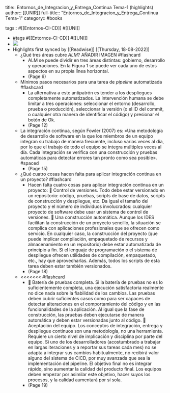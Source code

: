 title:: Entornos_de_Integracion_y_Entrega_Continua Tema-1 (highlights)
author:: [[UNIR]]
full-title:: "Entornos_de_Integracion_y_Entrega_Continua Tema-1"
category:: #books

tags:: #[[Entornos-CI-CD]] #[[UNI]]

- #tags #[[Entornos-CI-CD]] #[[UNI]]
- ![](https://readwise-assets.s3.amazonaws.com/media/uploaded_book_covers/profile_22942/ed1ff853-1da7-4f47-a3a7-6f588b221213.jpg)
- Highlights first synced by [[Readwise]] [[Thursday, 18-08-2022]]
	- ¿Qué tres áreas cubre _ALM_?
	  AÑADIR IMAGEN #flashcard
		- ALM se puede dividir en tres áreas distintas: gobierno, desarrollo y operaciones. En la Figura 1 se puede ver cada uno de estos aspectos en su propia línea horizontal.
		- (Page 6)
	- Mínimos pasos necesarios para una tarea de *pipeline* automatizada #flashcard
		- La  alternativa  a  este  antipatrón  es  tender  a  los  despliegues  completamente automatizados.  La  intervención  humana  se  debe  limitar  a  tres  operaciones: seleccionar el entorno (desarrollo, prueba o producción), seleccionar la versión (o el ID del commit, o cualquier otra manera de identificar el código) y presionar el botón de Ok.
		- (Page 12)
	- La integración continua, según Fowler (2007) es: «Una metodología de desarrollo de software en la que los miembros de un equipo integran su trabajo de manera frecuente, incluso varias veces al día, por lo que el trabajo de todo el equipo se integra múltiples veces al día. Cada integración se verifica con una construcción y pruebas automáticas para detectar errores tan pronto como sea posible». #spaced
		- (Page 15)
	- ¿Qué cuatro cosas hacen falta para aplicar integración continua en un proyecto? #flashcard
		- Hacen falta cuatro cosas para aplicar integración continua en un proyecto:   Control  de  versiones.  Todo  debe  estar  versionado  en  un  repositorio:  código, pruebas,  scripts  de  base  de datos,  scripts de  construcción  y despliegue,  etc.  Da igual el tamaño  del  proyecto  y  el  número de  individuos  involucrados:  cualquier proyecto de software debe usar un sistema de control de versiones.   Una  construcción  automática.  Aunque  los  IDES  facilitan  la  construcción  de  un proyecto sencillo, la situación se complica con aplicaciones profesionales que se ofrecen como servicio. En cualquier caso, la construcción del proyecto (que puede implicar  compilación,  empaquetado  de  recursos  y  almacenamiento  en  un repositorio)  debe  estar  automatizada  de  principio  a  fin.  Si  el  lenguaje  de programación  o  el  sistema  de  despliegue  ofrecen  utilidades  de  compilación, empaquetado, etc., hay que aprovecharlas. Además, todos los scripts de esta tarea deben estar también versionados.
		- (Page 18)
	- <<<<<<< #flashcard
		-   Batería de pruebas completa. Si la batería de pruebas no es lo suficientemente completa, una ejecución satisfactoria realmente no dice nada sobre la fiabilidad de los cambios. Las pruebas deben cubrir suficientes casos como para ser capaces de detectar alteraciones en el comportamiento del código y en las funcionalidades de la aplicación. Al igual que la fase de construcción, las pruebas deben ejecutarse de manera automática y deben estar versionadas junto al código.   Aceptación  del  equipo.  Los  conceptos  de  integración,  entrega  y  despliegue continuos son una metodología, no una herramienta. Requiere un cierto nivel de implicación  y  disciplina  por  parte  del  equipo.  Si  uno  de  los  desarrolladores (acostumbrado a trabajar en largas iteraciones y a reportar sus tareas cada mes) no se adapta a integrar sus cambios habitualmente, no recibirá valor alguno del sistema  de  CICD,  por  muy  avanzada  que  sea  la  implementación  del  pipeline.  El objetivo final no es integrar rápido, sino aumentar la calidad del producto final. Los equipos deben empezar por asimilar este objetivo, hacer suyos los procesos, y la calidad aumentará por sí sola.
		- (Page 19)
